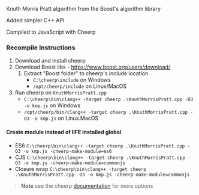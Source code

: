 Knuth Morris Pratt algorithm from the Boost's algorithm library

Added simpler C++ API

Compiled to JavaScript with Cheerp


### Recompile Instructions

1. Download and install cheerp
2. Download Boost libs - https://www.boost.org/users/download/
    1. Extract "Boost folder" to cheerp's include location
        - `C:\cheerp\include` on Windows
        - `/opt/cheerp/include` on Linux/MacOS
3. Run cheerp on `KnuthMorrisPratt.cpp`
    - `C:\cheerp\bin\clang++ -target cheerp .\KnuthMorrisPratt.cpp -O3 -o kmp.js` on Windows
    - `/opt/cheerp/bin/clang++ -target cheerp .\KnuthMorrisPratt.cpp -O3 -o kmp.js` on Linux.MacOS
    
#### Create module instead of IIFE installed global

- ES6 `C:\cheerp\bin\clang++ -target cheerp .\KnuthMorrisPratt.cpp -O3 -o kmp.js -cheerp-make-module=es6`
- CJS `C:\cheerp\bin\clang++ -target cheerp .\KnuthMorrisPratt.cpp -O3 -o kmp.js -cheerp-make-module=commonjs`
- Closure wrap `C:\cheerp\bin\clang++ -target cheerp .\KnuthMorrisPratt.cpp -O3 -o kmp.js -cheerp-make-module=commonjs`

> **Note**
> see the cheerp [documentation](https://docs.leaningtech.com/cheerp/Cheerp-specific-clang-options) for more options

